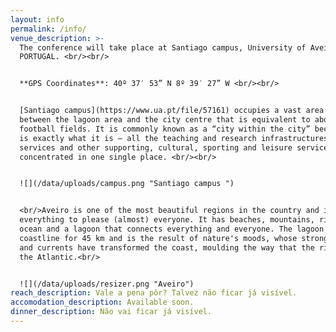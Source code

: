 ```yaml
---
layout: info
permalink: /info/
venue_description: >-
  The conference will take place at Santiago campus, University of Aveiro,
  PORTUGAL. <br/><br/>


  **GPS Coordinates**: 40º 37′ 53” N 8º 39′ 27” W <br/><br/>


  [Santiago campus](https://www.ua.pt/file/57161) occupies a vast area situated
  between the lagoon area and the city centre that is equivalent to about 92
  football fields. It is commonly known as a “city within the city” because that
  is exactly what it is – all the teaching and research infrastructures, central
  services and other supporting, cultural, sporting and leisure services are
  concentrated in one single place. <br/><br/>


  ![](/data/uploads/campus.png "Santiago campus ")


  <br/>Aveiro is one of the most beautiful regions in the country and it has
  everything to please (almost) everyone. It has beaches, mountains, rivers, an
  ocean and a lagoon that connects everything and everyone. The lagoon hugs the
  coastline for 45 km and is the result of nature's moods, whose strong winds
  and currents have transformed the coast, moulding the way that the rivers meet
  the Atlantic.<br/>


  ![](/data/uploads/resizer.png "Aveiro")
reach_description: Vale a pena pôr? Talvez não ficar já visível.
accomodation_description: Available soon.
dinner_description: Não vai ficar já visível.
---
```


